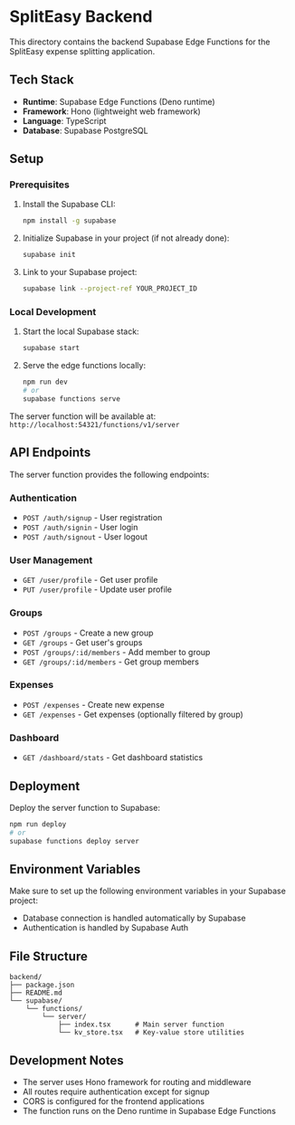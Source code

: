 # SplitEasy Backend

This directory contains the backend Supabase Edge Functions for the SplitEasy expense splitting application.

## Tech Stack

- **Runtime**: Supabase Edge Functions (Deno runtime)
- **Framework**: Hono (lightweight web framework)
- **Language**: TypeScript
- **Database**: Supabase PostgreSQL

## Setup

### Prerequisites

1. Install the Supabase CLI:

   ```bash
   npm install -g supabase
   ```

2. Initialize Supabase in your project (if not already done):

   ```bash
   supabase init
   ```

3. Link to your Supabase project:
   ```bash
   supabase link --project-ref YOUR_PROJECT_ID
   ```

### Local Development

1. Start the local Supabase stack:

   ```bash
   supabase start
   ```

2. Serve the edge functions locally:
   ```bash
   npm run dev
   # or
   supabase functions serve
   ```

The server function will be available at:
`http://localhost:54321/functions/v1/server`

## API Endpoints

The server function provides the following endpoints:

### Authentication

- `POST /auth/signup` - User registration
- `POST /auth/signin` - User login
- `POST /auth/signout` - User logout

### User Management

- `GET /user/profile` - Get user profile
- `PUT /user/profile` - Update user profile

### Groups

- `POST /groups` - Create a new group
- `GET /groups` - Get user's groups
- `POST /groups/:id/members` - Add member to group
- `GET /groups/:id/members` - Get group members

### Expenses

- `POST /expenses` - Create new expense
- `GET /expenses` - Get expenses (optionally filtered by group)

### Dashboard

- `GET /dashboard/stats` - Get dashboard statistics

## Deployment

Deploy the server function to Supabase:

```bash
npm run deploy
# or
supabase functions deploy server
```

## Environment Variables

Make sure to set up the following environment variables in your Supabase project:

- Database connection is handled automatically by Supabase
- Authentication is handled by Supabase Auth

## File Structure

```
backend/
├── package.json
├── README.md
└── supabase/
    └── functions/
        └── server/
            ├── index.tsx      # Main server function
            └── kv_store.tsx   # Key-value store utilities
```

## Development Notes

- The server uses Hono framework for routing and middleware
- All routes require authentication except for signup
- CORS is configured for the frontend applications
- The function runs on the Deno runtime in Supabase Edge Functions
